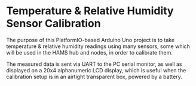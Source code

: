 # Temperature & Relative Humidity Sensor Calibration

The purpose of this PlatformIO-based Arduino Uno project is to take temperature & relative humidity readings using many sensors, some which will be used in the HAMS hub and nodes, in order to calibrate them.

The measured data is sent via UART to the PC serial monitor, as well as displayed on a 20x4 alphanumeric LCD display, which is useful when the calibration setup is in an airtight transparent box, powered by a battery.